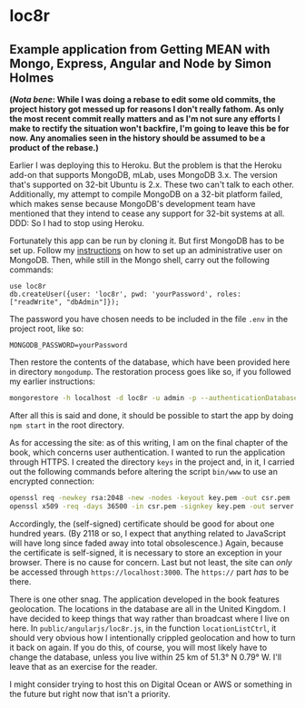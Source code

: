 # loc8r
## Example application from Getting MEAN with Mongo, Express, Angular and Node by Simon Holmes

**(*Nota bene*: While I was doing a rebase to edit some old commits, the
project history got messed up for reasons I don't really fathom. As only the
most recent commit really matters and as I'm not sure any efforts I make to
rectify the situation won't backfire, I'm going to leave this be for now. Any
anomalies seen in the history should be assumed to be a product of the
rebase.)**

Earlier I was deploying this to Heroku. But the problem is that the Heroku
add-on that supports MongoDB, mLab, uses MongoDB 3.x. The version that's
supported on 32-bit Ubuntu is 2.x. These two can't talk to each other.
Additionally, my attempt to compile MongoDB on a 32-bit platform failed, which
makes sense because MongoDB's development team have mentioned that they intend
to cease any support for 32-bit systems at all. DDD: So I had to stop using
Heroku.

Fortunately this app can be run by cloning it. But first MongoDB has to be set up.
Follow my
[instructions](https://github.com/readyready15728/misc/blob/master/mongodb-authorization.md)
on how to set up an administrative user on MongoDB. Then, while still in the
Mongo shell, carry out the following commands:

```
use loc8r
db.createUser({user: 'loc8r', pwd: 'yourPassword', roles: ["readWrite", "dbAdmin"]});
```

The password you have chosen needs to be included in the file `.env` in the
project root, like so:

```
MONGODB_PASSWORD=yourPassword
```

Then restore the contents of the database, which have been provided here in
directory `mongodump`. The restoration process goes like so, if you followed my
earlier instructions:

```bash
mongorestore -h localhost -d loc8r -u admin -p --authenticationDatabase admin mongodump/
```

After all this is said and done, it should be possible to start the app by
doing `npm start` in the root directory.

As for accessing the site: as of this writing, I am on the final chapter of the
book, which concerns user authentication. I wanted to run the application
through HTTPS. I created the directory `keys` in the project and, in it, I
carried out the following commands before altering the script `bin/www` to use
an encrypted connection:

```bash
openssl req -newkey rsa:2048 -new -nodes -keyout key.pem -out csr.pem
openssl x509 -req -days 36500 -in csr.pem -signkey key.pem -out server.crt
```

Accordingly, the (self-signed) certificate should be good for about one hundred
years. (By 2118 or so, I expect that anything related to JavaScript will have
long since faded away into total obsolescence.) Again, because the certificate
is self-signed, it is necessary to store an exception in your browser. There is
no cause for concern. Last but not least, the site can *only* be accessed
through `https://localhost:3000`. The `https://` part *has* to be there.

There is one other snag. The application developed in the book features
geolocation. The locations in the database are all in the United Kingdom. I
have decided to keep things that way rather than broadcast where I live on
here. In `public/angularjs/loc8r.js`, in the function `locationListCtrl`, it
should very obvious how I intentionally crippled geolocation and how to turn it
back on again. If you do this, of course, you will most likely have to change
the database, unless you live within 25 km of 51.3° N 0.79° W. I'll leave that
as an exercise for the reader.

I might consider trying to host this on Digital Ocean or AWS or something in
the future but right now that isn't a priority.
